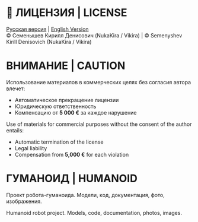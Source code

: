 # 📜 ЛИЦЕНЗИЯ | LICENSE

[Русская версия](LICENSE.ru.md) | [English Version](LICENSE.en.md)  
© Семенышев Кирилл Денисович (NukaKira / Vikira) | © Semenyshev Kirill Denisovich (NukaKira / Vikira)

# ВНИМАНИЕ | CAUTION  

Использование материалов в коммерческих целях без согласия автора влечет:  
- Автоматическое прекращение лицензии  
- Юридическую ответственность  
- Компенсацию от **5 000 €** за каждое нарушение

Use of materials for commercial purposes without the consent of the author entails:
- Automatic termination of the license
- Legal liability
- Compensation from **5,000 €** for each violation

# ГУМАНОИД | HUMANOID
Проект робота-гуманоида. Модели, код, документация, фото, изображения.

Humanoid robot project. Models, code, documentation, photos, images.
